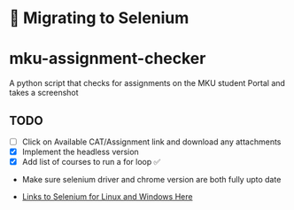 # 🚧 Migrating to Selenium 
# mku-assignment-checker
A python script that checks for assignments on the MKU student Portal and takes a screenshot
## TODO
- [ ] Click on Available CAT/Assignment link and download any attachments
- [x] Implement the headless version
- [x] Add list of courses to run a for loop ✅

- Make sure selenium driver and chrome version are both fully upto date
- <p><a href="https://googlechromelabs.github.io/chrome-for-testing/" target="_blank">Links to Selenium for Linux and Windows Here</a></p>


